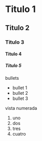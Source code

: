 # Titulo 1
## Titulo 2
### Titulo 3
#### Titulo 4
##### Titulo 5


bullets

* bullet 1
* bullet 2
* bullet 3

vista numerada
1. uno
2. dos
3. tres
4. cuatro
